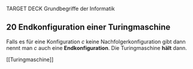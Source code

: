 TARGET DECK
Grundbegriffe der Informatik

20 Endkonfiguration einer Turingmaschine
---
Falls es für eine Konfiguration $c$ keine Nachfolgerkonfiguration gibt dann nennt man $c$ auch eine **Endkonfiguration**. Die Turingmaschine **hält** dann.
<!--ID: 1707326810516-->


[[Turingmaschine]]